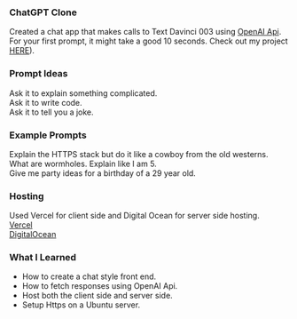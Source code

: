### ChatGPT Clone
Created a chat app that makes calls to Text Davinci 003 using [OpenAI Api](https://openai.com/api/). For your first prompt, it might take a good 10 seconds. Check out my project [HERE](https://chat-gpt-clone-mrlucasalmeida.vercel.app/)).

### Prompt Ideas
Ask it to explain something complicated.\
Ask it to write code.\
Ask it to tell you a joke.

### Example Prompts
Explain the HTTPS stack but do it like a cowboy from the old westerns.\
What are wormholes. Explain like I am 5.\
Give me party ideas for a birthday of a 29 year old.

### Hosting
Used Vercel for client side and Digital Ocean for server side hosting.\
[Vercel](https://vercel.com)\
[DigitalOcean](https://www.digitalocean.com/)

### What I Learned
* How to create a chat style front end.
* How to fetch responses using OpenAI Api.
* Host both the client side and server side.
* Setup Https on a Ubuntu server.
